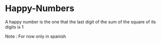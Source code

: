 # Happy-Numbers 

A happy number is the one that the last digit of the sum of the square of its digits is 1

Note : For now only in spanish
